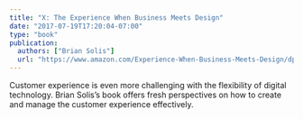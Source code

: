 ```yaml
---
title: "X: The Experience When Business Meets Design"
date: "2017-07-19T17:20:04-07:00"
type: "book"
publication:
  authors: ["Brian Solis"]
  url: "https://www.amazon.com/Experience-When-Business-Meets-Design/dp/1118456548/ref=sr_1_1/132-0893104-6154943?s=books&ie=UTF8&qid=1500487179&sr=1-1&keywords=X:+when+experience+meets+design"
---
```

Customer experience is even more challenging with the flexibility of digital technology. Brian Solis’s book offers fresh perspectives on how to create and manage the customer experience effectively.
